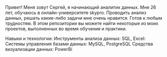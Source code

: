 Привет! Меня зовут Сергей, я начинающий аналитик данных. Мне 26 лет, обучаюсь в онлайн-университете skypro. Проводить анализ данных, решать какие-либо задачи мне очень нравится. Готов к любым трудностям. В этом репозитории вы можете найти некоторые из моих проектов, выполненных во время обучения и практики.

Навыки и технологии:
Инструменты анализа данных: SQL, Excel:
Системы управления базами данных: MySQL, PostgreSQL
Средства визуализации данных: PowerBi
